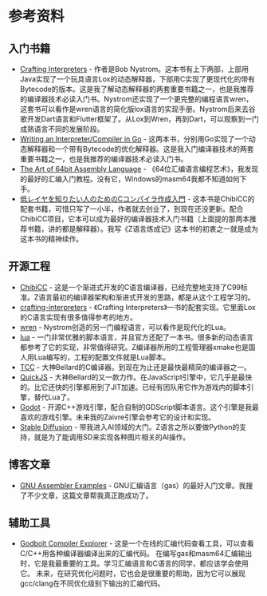 # 参考资料

## 入门书籍

- [Crafting Interpreters](https://craftinginterpreters.com/) - 作者是Bob Nystrom。这本书有上下两部，上部用Java实现了一个玩具语言Lox的动态解释器，下部用C实现了更现代化的带有Bytecode的版本。这是我了解动态解释器的两套重要书籍之一，也是我推荐的编译器技术必读入门书。Nystrom还实现了一个更完整的编程语言wren，这套书可以看作是wren语言的简化版lox语言的实现手册。Nystrom后来去谷歌开发Dart语言和Flutter框架了。从Lox到Wren，再到Dart，可以观察到一门成熟语言不同的发展阶段。
- [Writing an Interpreter/Compiler in Go](https://interpreterbook.com/) - 这两本书，分别用Go实现了一个动态解释器和一个带有Bytecode的优化解释器。这是我入门编译器技术的两套重要书籍之一，也是我推荐的编译器技术必读入门书。
- [The Art of 64bit Assembly Language](https://artofasm.randallhyde.com/) - 《64位汇编语言编程艺术》，我发现的最好的汇编入门教程。没有它，Windows的masm64我都不知道如何下手。
- [低レイヤを知りたい人のためのCコンパイラ作成入門](https://www.sigbus.info/compilerbook) - 这本书是ChibiCC的配套书籍，可惜只写了一小半，作者就去创业了，到现在还没更新。配合ChibiCC项目，它本可以成为最好的编译器技术入门书籍（上面提的那两本推荐书籍，讲的都是解释器）。我写《Z语言炼成记》这本书的初衷之一就是成为这本书的精神续作。


## 开源工程

- [ChibiCC](https://github.com/rui314/chibicc) - 这是一个渐进式开发的C语言编译器，已经完整地支持了C99标准。Z语言最初的编译器架构和渐进式开发的思路，都是从这个工程学习的。
- [crafting-interpreters](https://github.com/munificent/craftinginterpreters) - 《Crafting Interpreters》一书的配套实现。它里面Lox的C语言实现有很多值得参考的地方。
- [wren](https://github.com/wren-lang/wren) - Nystrom创造的另一门编程语言，可以看作是现代化的Lua。
- [lua](https://www.lua.org/) - 一门非常优雅的脚本语言，并且官方还配了一本书。很多新的动态语言都参考了它的实现，非常值得研究。Z编译器所用的工程管理器xmake也是国人用Lua编写的，工程的配置文件就是Lua脚本。
- [TCC](https://bellard.org/tcc/) - 大神Bellard的C编译器。到现在为止还是最快最精简的编译器之一。
- [QuickJS](https://bellard.org/quickjs/) - 大神Bellard的又一款力作。在JavaScript引擎中，它几乎是最快的。比它还快的引擎都用到了JIT加速。已经有团队用它作为游戏内的脚本引擎，替代Lua了。
- [Godot](https://godotengine.org/) - 开源C++游戏引擎，配合自制的GDScript脚本语言。这个引擎是我最喜欢的游戏引擎。未来我的Zaivre引擎会参考它的设计和实现。
- [Stable Diffusion](https://stability.ai/stable-diffusion/) - 带我进入AI领域的大门。Z语言之所以要做Python的支持，就是为了能调用SD来实现各种图片相关的AI操作。

## 博客文章

- [GNU Assembler Examples](https://cs.lmu.edu/~ray/notes/gasexamples/) - GNU汇编语言（gas）的最好入门文章。我搜了不少文章，这篇文章帮我真正跑成功了。

## 辅助工具

- [Godbolt Compiler Explorer](https://godbolt.org/) - 这是一个在线的汇编代码查看工具，可以查看C/C++用各种编译器编译出来的汇编代码。
在编写gas和masm64汇编输出时，它是我最重要的工具。学习汇编语言和C语言的同学，都应该学会使用它。
未来，在研究优化问题时，它也会是很重要的帮助，因为它可以展现gcc/clang在不同优化级别下输出的汇编代码。